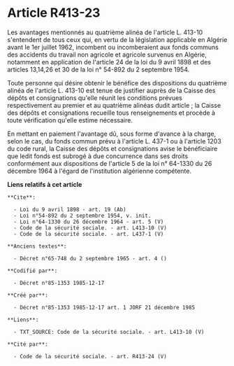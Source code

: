 # Article R413-23

Les avantages mentionnés au quatrième alinéa de l'article L. 413-10 s'entendent de tous ceux qui, en vertu de la législation
applicable en Algérie avant le 1er juillet 1962, incombent ou incomberaient aux fonds communs des accidents du travail non
agricole et agricole survenus en Algérie, notamment en application de l'article 24 de la loi du 9 avril 1898 et des articles
13,14,26 et 30 de la loi n° 54-892 du 2 septembre 1954. 

Toute personne qui désire obtenir le bénéfice des dispositions du quatrième alinéa de l'article L. 413-10 est tenue de
justifier auprès de la Caisse des dépôts et consignations qu'elle réunit les conditions prévues respectivement au premier et
au quatrième alinéas dudit article ; la Caisse des dépôts et consignations recueille tous renseignements et procède à toute
vérification qu'elle estime nécessaire. 

En mettant en paiement l'avantage dû, sous forme d'avance à la charge, selon le cas, du fonds commun prévu à l'article L.
437-1 ou à l'article 1203 du code rural, la Caisse des dépôts et consignations avise le bénéficiaire que ledit fonds est
subrogé à due concurrence dans ses droits conformément aux dispositions de l'article 5 de la loi n° 64-1330 du 26 décembre
1964 à l'égard de l'institution algérienne compétente.

**Liens relatifs à cet article**

	**Cite**:

	  - Loi du 9 avril 1898 - art. 19 (Ab)
	  - Loi n°54-892 du 2 septembre 1954, v. init.
	  - Loi n°64-1330 du 26 décembre 1964 - art. 5 (V)
	  - Code de la sécurité sociale. - art. L413-10 (V)
	  - Code de la sécurité sociale. - art. L437-1 (V)

	**Anciens textes**:

	  - Décret n°65-748 du 2 septembre 1965 - art. 4 ()

	**Codifié par**:

	  - Décret n°85-1353 1985-12-17

	**Créé par**:

	  - Décret n°85-1353 1985-12-17 art. 1 JORF 21 décembre 1985

	**Liens**:

	  - TXT_SOURCE: Code de la sécurité sociale. - art. L413-10 (V)

	**Cité par**:

	  - Code de la sécurité sociale. - art. R413-24 (V)
